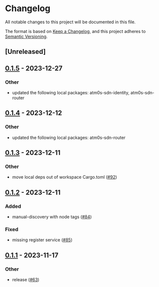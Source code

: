 # Changelog
All notable changes to this project will be documented in this file.

The format is based on [Keep a Changelog](https://keepachangelog.com/en/1.0.0/),
and this project adheres to [Semantic Versioning](https://semver.org/spec/v2.0.0.html).

## [Unreleased]

## [0.1.5](https://github.com/8xFF/atm0s-sdn/compare/atm0s-sdn-layers-spread-router-v0.1.4...atm0s-sdn-layers-spread-router-v0.1.5) - 2023-12-27

### Other
- updated the following local packages: atm0s-sdn-identity, atm0s-sdn-router

## [0.1.4](https://github.com/8xFF/atm0s-sdn/compare/atm0s-sdn-layers-spread-router-v0.1.3...atm0s-sdn-layers-spread-router-v0.1.4) - 2023-12-12

### Other
- updated the following local packages: atm0s-sdn-router

## [0.1.3](https://github.com/8xFF/atm0s-sdn/compare/atm0s-sdn-layers-spread-router-v0.1.2...atm0s-sdn-layers-spread-router-v0.1.3) - 2023-12-11

### Other
- move local deps out of workspace Cargo.toml ([#92](https://github.com/8xFF/atm0s-sdn/pull/92))

## [0.1.2](https://github.com/8xFF/atm0s-sdn/compare/atm0s-sdn-layers-spread-router-v0.1.1...atm0s-sdn-layers-spread-router-v0.1.2) - 2023-12-11

### Added
- manual-discovery with node tags ([#84](https://github.com/8xFF/atm0s-sdn/pull/84))

### Fixed
- missing register service ([#85](https://github.com/8xFF/atm0s-sdn/pull/85))

## [0.1.1](https://github.com/8xFF/atm0s-sdn/compare/atm0s-sdn-layers-spread-router-v0.1.0...atm0s-sdn-layers-spread-router-v0.1.1) - 2023-11-17

### Other
- release ([#63](https://github.com/8xFF/atm0s-sdn/pull/63))
